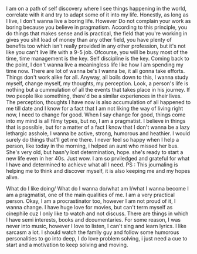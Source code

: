 
I am on a path of self discovery where I see things happening in the world, correlate with it and try to adapt some of it into my life. Honestly, as long as I live, I don't wanna live a boring life. However Do not complain your work as boring because you believe in pragmatism. According to this principle, you do things that makes sense and is practical, the field that you're working in gives you shit load of money than any other field, you have plenty of benefits too which isn't really provided in any other profession, but it's not like you can't live life with a 9-5 job. Ofcourse, you will be busy most of the time, time management is the key. Self discipline is the key. Coming back to the point, I don't wanna live a meaningless life like how I am spending my time now. There are lot of wanna be's I wanna be, it all gonna take efforts. Things don't work alike for all. Anyway, all boils down to this, I wanna study myself, change myself, my thoughts, my perception. Look, a person's life is nothing but a cummulation of all the events that takes place in his journey. If two people like something, there'd be a similar experiences in their lives. The perception, thoughts I have now is also accumulation of all happened to me till date and I know for a fact that I am not liking the way of living right now, I need to change for good. When I say change for good, things come into my mind is all filmy types, but no, I am a pragmatist. I believe in things that is possible, but for a matter of a fact I know that I don't wanna be a lazy lethargic asshole, I wanna be active, strong, humorous and heathier. I would surely do things that'll get me there. I never feel so happy when I help a person, like today in the morning, i helped an aunt who missed her bus. She's very old, but hasn'y lost determination, hope. she's ready to start a new life even in her 40s. Just wow. I am so prviledged and grateful for what I have and determined to achieve what all I need. 
PS : This journaling is helping me to think and discover myself, it is also keeping me and my hopes alive. 


What do I like doing/ What do I wanna do/what am I/what I wanna become 
 I am a pragmatist, one of the main qualities of me. I am a very practical person. Okay, I am a procrastinator too, however I am not proud of it, I wanna change. I have huge love for movies, but can't term myself as cinephile cuz I only like to watch and not discuss. There are things in which I have semi interests, books and dcoumentaries. For some reason, I was never into music, however I love to listen, I can't sing and learn lyrics. I like sarcasm a lot. I should watch the family guy and follow some humorous personalities to go into deep, I do love problem solving, i just need a cue to start and a motivation to keep solving and moving. 